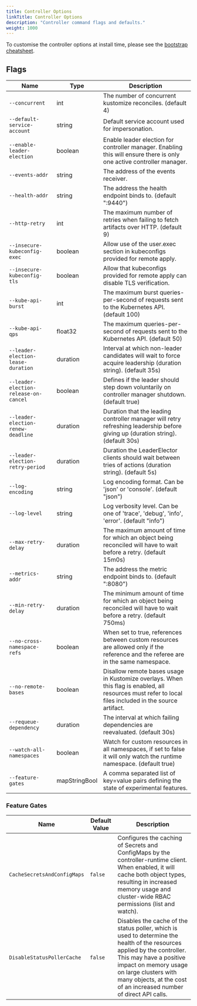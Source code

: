 ```yaml
---
title: Controller Options
linkTitle: Controller Options
description: "Controller command flags and defaults."
weight: 1000
---
```


To customise the controller options at install time,
please see the [bootstrap cheatsheet](../../cheatsheets/bootstrap.md).

## Flags

| Name                                  | Type          | Description                                                                                                                                            |
|---------------------------------------|---------------|--------------------------------------------------------------------------------------------------------------------------------------------------------|
| `--concurrent`                        | int           | The number of concurrent kustomize reconciles. (default 4)                                                                                             |
| `--default-service-account`           | string        | Default service account used for impersonation.                                                                                                        |
| `--enable-leader-election`            | boolean       | Enable leader election for controller manager. Enabling this will ensure there is only one active controller manager.                                  |
| `--events-addr`                       | string        | The address of the events receiver.                                                                                                                    |
| `--health-addr`                       | string        | The address the health endpoint binds to. (default ":9440")                                                                                            |
| `--http-retry`                        | int           | The maximum number of retries when failing to fetch artifacts over HTTP. (default 9)                                                                   |
| `--insecure-kubeconfig-exec`          | boolean       | Allow use of the user.exec section in kubeconfigs provided for remote apply.                                                                           |
| `--insecure-kubeconfig-tls`           | boolean       | Allow that kubeconfigs provided for remote apply can disable TLS verification.                                                                         |
| `--kube-api-burst`                    | int           | The maximum burst queries-per-second of requests sent to the Kubernetes API. (default 100)                                                             |
| `--kube-api-qps`                      | float32       | The maximum queries-per-second of requests sent to the Kubernetes API. (default 50)                                                                    |
| `--leader-election-lease-duration`    | duration      | Interval at which non-leader candidates will wait to force acquire leadership (duration string). (default 35s)                                         |
| `--leader-election-release-on-cancel` | boolean       | Defines if the leader should step down voluntarily on controller manager shutdown. (default true)                                                      |
| `--leader-election-renew-deadline`    | duration      | Duration that the leading controller manager will retry refreshing leadership before giving up (duration string). (default 30s)                        |
| `--leader-election-retry-period`      | duration      | Duration the LeaderElector clients should wait between tries of actions (duration string). (default 5s)                                                |
| `--log-encoding`                      | string        | Log encoding format. Can be 'json' or 'console'. (default "json")                                                                                      |
| `--log-level`                         | string        | Log verbosity level. Can be one of 'trace', 'debug', 'info', 'error'. (default "info")                                                                 |
| `--max-retry-delay`                   | duration      | The maximum amount of time for which an object being reconciled will have to wait before a retry. (default 15m0s)                                      |
| `--metrics-addr`                      | string        | The address the metric endpoint binds to. (default ":8080")                                                                                            |
| `--min-retry-delay`                   | duration      | The minimum amount of time for which an object being reconciled will have to wait before a retry. (default 750ms)                                      |
| `--no-cross-namespace-refs`           | boolean       | When set to true, references between custom resources are allowed only if the reference and the referee are in the same namespace.                     |
| `--no-remote-bases`                   | boolean       | Disallow remote bases usage in Kustomize overlays. When this flag is enabled, all resources must refer to local files included in the source artifact. |
| `--requeue-dependency`                | duration      | The interval at which failing dependencies are reevaluated. (default 30s)                                                                              |
| `--watch-all-namespaces`              | boolean       | Watch for custom resources in all namespaces, if set to false it will only watch the runtime namespace. (default true)                                 |
| `--feature-gates`                     | mapStringBool | A comma separated list of key=value pairs defining the state of experimental features.                                                                 |


### Feature Gates

| Name                        | Default Value | Description                                                                                                                                                                                                                                                             |
|-----------------------------|---------------|-------------------------------------------------------------------------------------------------------------------------------------------------------------------------------------------------------------------------------------------------------------------------|
| `CacheSecretsAndConfigMaps` | `false`       | Configures the caching of Secrets and ConfigMaps by the controller-runtime client. When enabled, it will cache both object types, resulting in increased memory usage and cluster-wide RBAC permissions (list and watch).                                               |
| `DisableStatusPollerCache`  | `false`       | Disables the cache of the status poller, which is used to determine the health of the resources applied by the controller. This may have a positive impact on memory usage on large clusters with many objects, at the cost of an increased number of direct API calls. |
